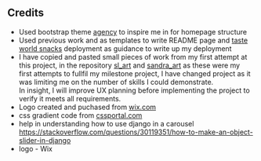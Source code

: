 ##  Credits
-  Used bootstrap theme [agency](https://startbootstrap.com/theme/agency) to inspire me in for homepage structure
-   Used previous work and as templates to write README page and [taste world snacks](https://github.com/ceciliabinck/taste-world-snacks.git) deployment as guidance to write up my deployment
-   I have copied and pasted small pieces of work from my first attempt at this project, in the repository [sl_art](https://github.com/veraleitaodev/sl_art/) and [sandra_art](https://github.com/veraleitaodev/sandra_art/) as these were my first attempts to fullfil my milestone project, I have changed project as it was limiting me on the number of skills I could demonstrate.  
In insight, I will improve UX planning before implementing the project to verify it meets all requirements.
-  Logo created and puchased from [wix.com](https://www.wix.com/logo/maker)
-  css gradient code from [cssportal.com](https://www.cssportal.com/css-text-gradient-generator/)
- help in understanding how to use django in a carousel https://stackoverflow.com/questions/30119351/how-to-make-an-object-slider-in-django
- logo - Wix
